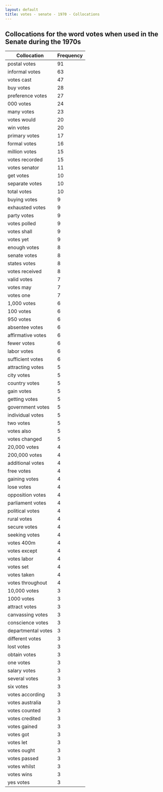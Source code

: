 ```yaml
---
layout: default
title: votes - senate - 1970 - Collocations
---
```

## Collocations for the word **votes** when used in the Senate during the 1970s

| Collocation | Frequency |
|--------------|----------------|
|postal votes|91|
|informal votes|63|
|votes cast|47|
|buy votes|28|
|preference votes|27|
|000 votes|24|
|many votes|23|
|votes would|20|
|win votes|20|
|primary votes|17|
|formal votes|16|
|million votes|15|
|votes recorded|15|
|votes senator|11|
|get votes|10|
|separate votes|10|
|total votes|10|
|buying votes|9|
|exhausted votes|9|
|party votes|9|
|votes polled|9|
|votes shall|9|
|votes yet|9|
|enough votes|8|
|senate votes|8|
|states votes|8|
|votes received|8|
|valid votes|7|
|votes may|7|
|votes one|7|
|1,000 votes|6|
|100 votes|6|
|950 votes|6|
|absentee votes|6|
|affirmative votes|6|
|fewer votes|6|
|labor votes|6|
|sufficient votes|6|
|attracting votes|5|
|city votes|5|
|country votes|5|
|gain votes|5|
|getting votes|5|
|government votes|5|
|individual votes|5|
|two votes|5|
|votes also|5|
|votes changed|5|
|20,000 votes|4|
|200,000 votes|4|
|additional votes|4|
|free votes|4|
|gaining votes|4|
|lose votes|4|
|opposition votes|4|
|parliament votes|4|
|political votes|4|
|rural votes|4|
|secure votes|4|
|seeking votes|4|
|votes 400m|4|
|votes except|4|
|votes labor|4|
|votes set|4|
|votes taken|4|
|votes throughout|4|
|10,000 votes|3|
|1000 votes|3|
|attract votes|3|
|canvassing votes|3|
|conscience votes|3|
|departmental votes|3|
|different votes|3|
|lost votes|3|
|obtain votes|3|
|one votes|3|
|salary votes|3|
|several votes|3|
|six votes|3|
|votes according|3|
|votes australia|3|
|votes counted|3|
|votes credited|3|
|votes gained|3|
|votes got|3|
|votes let|3|
|votes ought|3|
|votes passed|3|
|votes whilst|3|
|votes wins|3|
|yes votes|3|
